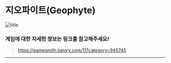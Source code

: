 # **지오파이트(Geophyte)**

![title](https://user-images.githubusercontent.com/63915665/125346830-2c6e7200-e395-11eb-8406-16824a5dfa4b.gif)

### 게임에 대한 자세한 정보는  링크를 참고해주세요!
>https://gamesmith.tistory.com/11?category=945745

---
